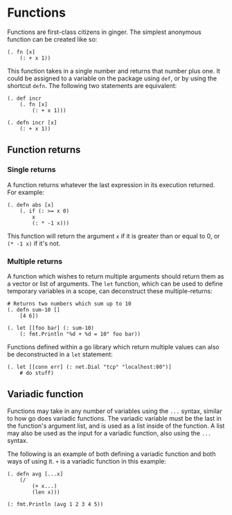 # Functions

Functions are first-class citizens in ginger. The simplest anonymous function
can be created like so:

```
(. fn [x]
    (: + x 1))
```

This function takes in a single number and returns that number plus one. It
could be assigned to a variable on the package using `def`, or by using the
shortcut `defn`. The following two statements are equivalent:

```
(. def incr
    (. fn [x]
        (: + x 1)))

(. defn incr [x]
    (: + x 1))
```

## Function returns

### Single returns

A function returns whatever the last expression in its execution returned. For
example:

```
(. defn abs [x]
    (. if (: >= x 0)
        x
        (: * -1 x)))
```

This function will return the argument `x` if it is greater than or equal to 0,
or `(* -1 x)` if it's not.

### Multiple returns

A function which wishes to return multiple arguments should return them as a
vector or list of arguments. The `let` function, which can be used to define
temporary variables in a scope, can deconstruct these multiple-returns:

```
# Returns two numbers which sum up to 10
(. defn sum-10 []
    [4 6])

(. let [[foo bar] (: sum-10)
    (: fmt.Println "%d + %d = 10" foo bar))
```

Functions defined within a go library which return multiple values can also be
deconstructed in a `let` statement:

```
(. let [[conn err] (: net.Dial "tcp" "localhost:80")]
    # do stuff)
```

## Variadic function

Functions may take in any number of variables using the `...` syntax, similar to
how go does variadic functions. The variadic variable must be the last in the
function's argument list, and is used as a list inside of the function. A list
may also be used as the input for a variadic function, also using the `...`
syntax.

The following is an example of both defining a variadic function and both ways
of using it. `+` is a variadic function in this example:

```
(. defn avg [...x]
    (/
        (+ x...)
        (len x)))

(: fmt.Println (avg 1 2 3 4 5))
```
